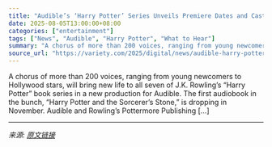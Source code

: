 ```yaml
---
title: "Audible’s ‘Harry Potter’ Series Unveils Premiere Dates and Cast: Hugh Laurie as Dumbledore, Matthew Macfadyen as Voldemort, Riz Ahmed as Snape and More"
date: 2025-08-05T13:00:00+08:00
categories: ["entertainment"]
tags: ["News", "Audible", "Harry Potter", "What to Hear"]
summary: "A chorus of more than 200 voices, ranging from young newcomers to Hollywood stars, will bring new life to all seven of J.K. Rowling&#8217;s &#8220;Harry Potter&#8221; book series in a new production f"
source_url: "https://variety.com/2025/digital/news/audible-harry-potter-cast-hugh-laurie-matthew-macfadyen-riz-ahmed-1236477343/"
---
```


A chorus of more than 200 voices, ranging from young newcomers to Hollywood stars, will bring new life to all seven of J.K. Rowling&#8217;s &#8220;Harry Potter&#8221; book series in a new production for Audible. The first audiobook in the bunch, &#8220;Harry Potter and the Sorcerer&#8217;s Stone,&#8221; is dropping in November. Audible and Rowling&#8217;s Pottermore Publishing [&#8230;]

---

*来源: [原文链接](https://variety.com/2025/digital/news/audible-harry-potter-cast-hugh-laurie-matthew-macfadyen-riz-ahmed-1236477343/)*
